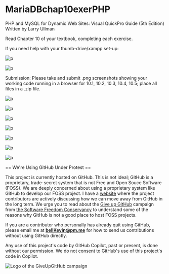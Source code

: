 # MariaDBchap10exerPHP

PHP and MySQL for Dynamic Web Sites: Visual QuickPro Guide (5th Edition) Written by Larry Ullman

Read Chapter 10 of your textbook, completing each exercise. 

If you need help with your thumb-drive/xampp set-up:

![p](https://github.com/bell-kevin/MariaDBchap10exerPHP/blob/main/chap10exer/screenshots/mysqli_connect.PNG)

![p](https://github.com/bell-kevin/MariaDBchap10exerPHP/blob/main/chap10exer/screenshots/phpMyAdminConfigPassword.PNG)

Submission: Please take and submit .png screenshots showing your working code running in a browser for 10.1, 10.2, 10.3, 10.4, 10.5; place all files in a .zip file.

![p](https://github.com/bell-kevin/MariaDBchap10exerPHP/blob/main/chap10exer/screenshots/10.1newColumnsAndLinks.PNG)

![p](https://github.com/bell-kevin/MariaDBchap10exerPHP/blob/main/chap10exer/screenshots/deleteUser.PNG)

![p](https://github.com/bell-kevin/MariaDBchap10exerPHP/blob/main/chap10exer/screenshots/10.2deleteUserDone.PNG)

![p](https://github.com/bell-kevin/MariaDBchap10exerPHP/blob/main/chap10exer/screenshots/10.3editUser.PNG)

![p](https://github.com/bell-kevin/MariaDBchap10exerPHP/blob/main/chap10exer/screenshots/editUser2.PNG)

![p](https://github.com/bell-kevin/MariaDBchap10exerPHP/blob/main/chap10exer/screenshots/10.4multiPageUserView.PNG)

![p](https://github.com/bell-kevin/MariaDBchap10exerPHP/blob/main/chap10exer/screenshots/10.5orderByViewUsers.PNG)

== We're Using GitHub Under Protest ==

This project is currently hosted on GitHub.  This is not ideal; GitHub is a
proprietary, trade-secret system that is not Free and Open Souce Software
(FOSS).  We are deeply concerned about using a proprietary system like GitHub
to develop our FOSS project. I have a [website](https://bellKevin.me) where the
project contributors are actively discussing how we can move away from GitHub
in the long term.  We urge you to read about the [Give up GitHub](https://GiveUpGitHub.org) campaign 
from [the Software Freedom Conservancy](https://sfconservancy.org) to understand some of the reasons why GitHub is not 
a good place to host FOSS projects.

If you are a contributor who personally has already quit using GitHub, please
email me at **bellKevin@pm.me** for how to send us contributions without
using GitHub directly.

Any use of this project's code by GitHub Copilot, past or present, is done
without our permission.  We do not consent to GitHub's use of this project's
code in Copilot.

![Logo of the GiveUpGitHub campaign](https://sfconservancy.org/img/GiveUpGitHub.png)
